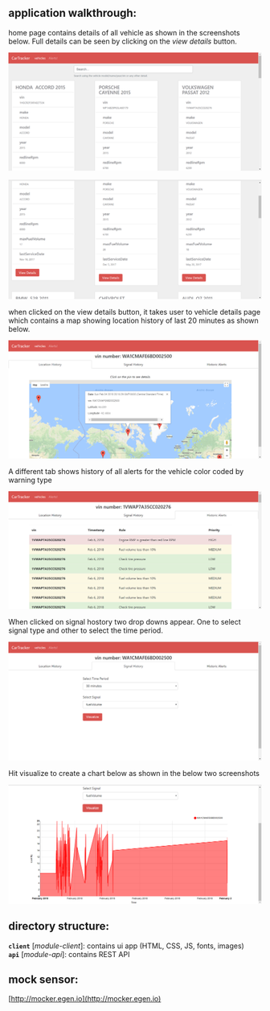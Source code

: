 ## application walkthrough:
home page contains details of all vehicle as shown in the screenshots below. Full details can be seen by clicking on the *view details* button.

![Image](client/App/Resources/screenshots/vehicle_details1.png "ss1")

![Image](client/App/Resources/screenshots/vehicle_details2.png "ss2")

when clicked on the view details button, it takes user to vehicle details page which contains a map showing location history of last 20 minutes as shown below.

![Image](client/App/Resources/screenshots/location_map_v_2.png "ss3")

A different tab shows history of all alerts for the vehicle color coded by warning type

![Image](client/App/Resources/screenshots/alert_table_v_2.png "ss4")

When clicked on signal hostory two drop downs appear. One to select signal type and other to select the time period. 

![Image](client/App/Resources/screenshots/history_signal.png "ss5")

Hit visualize to create a chart below as shown in the below two screenshots

![Image](client/App/Resources/screenshots/history_signal_visualization.png "ss6")

## directory structure:

**`client`** [*module-client*]: contains ui app (HTML, CSS, JS, fonts, images)      
**`api`** [*module-api*]: contains REST API

## mock sensor: 
[http://mocker.egen.io](http://mocker.egen.io)
